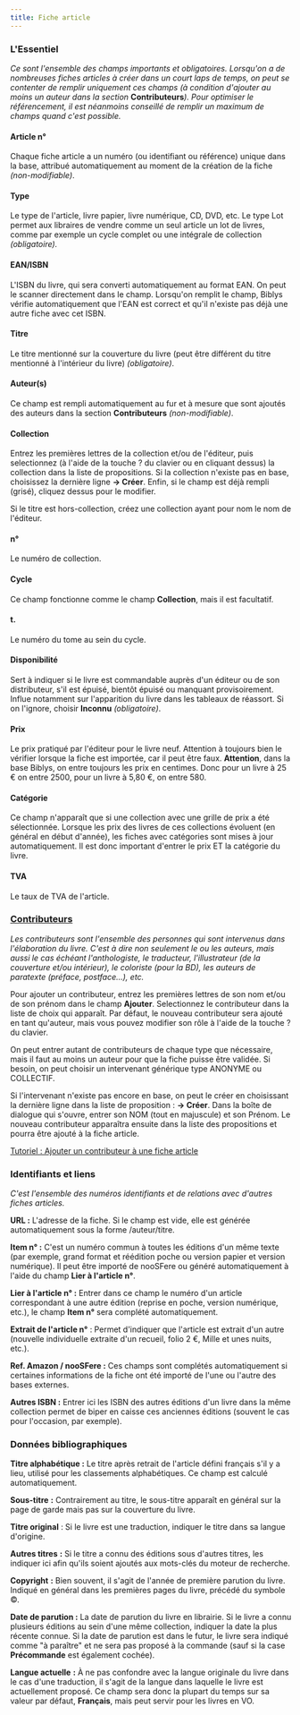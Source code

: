 ```yaml
---
title: Fiche article
---
```


### L'Essentiel

_Ce sont l'ensemble des champs importants et obligatoires. Lorsqu'on a de nombreuses fiches articles à créer dans un court laps de temps, on peut se contenter de remplir uniquement ces champs (à condition d'ajouter au moins un auteur dans la section_ **Contributeurs**_). Pour optimiser le référencement, il est néanmoins conseillé de remplir un maximum de champs quand c'est possible._

#### **Article n°**

Chaque fiche article a un numéro (ou identifiant ou référence) unique dans la base, attribué automatiquement au moment de la création de la fiche _(non-modifiable)_.

#### **Type**

Le type de l'article, livre papier, livre numérique, CD, DVD, etc. Le type Lot permet aux libraires de vendre comme un seul article un lot de livres, comme par exemple un cycle complet ou une intégrale de collection _(obligatoire)._

#### **EAN/ISBN**

L'ISBN du livre, qui sera converti automatiquement au format EAN. On peut le scanner directement dans le champ. Lorsqu'on remplit le champ, Biblys vérifie automatiquement que l'EAN est correct et qu'il n'existe pas déjà une autre fiche avec cet ISBN.

#### **Titre**

Le titre mentionné sur la couverture du livre (peut être différent du titre mentionné à l'intérieur du livre) _(obligatoire)_.

#### **Auteur(s)**

Ce champ est rempli automatiquement au fur et à mesure que sont ajoutés des auteurs dans la section **Contributeurs** _(non-modifiable)_.

#### **Collection**

Entrez les premières lettres de la collection et/ou de l'éditeur, puis selectionnez (à l'aide de la touche ? du clavier ou en cliquant dessus) la collection dans la liste de propositions. Si la collection n'existe pas en base, choisissez la dernière ligne **\-> Créer**. Enfin, si le champ est déjà rempli (grisé), cliquez dessus pour le modifier.

Si le titre est hors-collection, créez une collection ayant pour nom le nom de l'éditeur.

#### **n°**

Le numéro de collection.

#### **Cycle**

Ce champ fonctionne comme le champ **Collection**, mais il est facultatif. 

#### **t.**

Le numéro du tome au sein du cycle.

#### **Disponibilité**

Sert à indiquer si le livre est commandable auprès d'un éditeur ou de son distributeur, s'il est épuisé, bientôt épuisé ou manquant provisoirement. Influe notamment sur l'apparition du livre dans les tableaux de réassort. Si on l'ignore, choisir **Inconnu** _(obligatoire)_.

#### **Prix**

Le prix pratiqué par l'éditeur pour le livre neuf. Attention à toujours bien le vérifier lorsque la fiche est importée, car il peut être faux. **Attention**, dans la base Biblys, on entre toujours les prix en centimes. Donc pour un livre à 25 € on entre 2500, pour un livre à 5,80 €, on entre 580.

#### **Catégorie**

Ce champ n'apparaît que si une collection avec une grille de prix a été sélectionnée. Lorsque les prix des livres de ces collections évoluent (en général en début d'année), les fiches avec catégories sont mises à jour automatiquement. Il est donc important d'entrer le prix ET la catégorie du livre.

#### **TVA**

Le taux de TVA de l'article. 

### [Contributeurs](#contributeurs)

_Les contributeurs sont l'ensemble des personnes qui sont intervenus dans l'élaboration du livre. C'est à dire non seulement le ou les auteurs, mais aussi le cas échéant l'anthologiste, le traducteur, l'illustrateur (de la couverture et/ou intérieur), le coloriste (pour la BD), les auteurs de paratexte (préface, postface...), etc._

Pour ajouter un contributeur, entrez les premières lettres de son nom et/ou de son prénom dans le champ **Ajouter**. Selectionnez le contributeur dans la liste de choix qui apparaît. Par défaut, le nouveau contributeur sera ajouté en tant qu'auteur, mais vous pouvez modifier son rôle à l'aide de la touche ? du clavier.

On peut entrer autant de contributeurs de chaque type que nécessaire, mais il faut au moins un auteur pour que la fiche puisse être validée. Si besoin, on peut choisir un intervenant générique type ANONYME ou COLLECTIF. 

Si l'intervenant n'existe pas encore en base, on peut le créer en choisissant la dernière ligne dans la liste de proposition : **\-> Créer**. Dans la boîte de dialogue qui s'ouvre, entrer son NOM (tout en majuscule) et son Prénom. Le nouveau contributeur apparaîtra ensuite dans la liste des propositions et pourra être ajouté à la fiche article.

[Tutoriel : Ajouter un contributeur à une fiche article](http://www.biblys.fr/biblys/media/pdf/tutoriel_ajouter_un_contributeur.pdf)

### Identifiants et liens

_C'est l'ensemble des numéros identifiants et de relations avec d'autres fiches articles._

**URL :** L'adresse de la fiche. Si le champ est vide, elle est générée automatiquement sous la forme /auteur/titre.

**Item n° :** C'est un numéro commun à toutes les éditions d'un même texte (par exemple, grand format et réédition poche ou version papier et version numérique). Il peut être importé de nooSFere ou généré automatiquement à l'aide du champ **Lier à l'article n°**.

**Lier à l'article n° :** Entrer dans ce champ le numéro d'un article correspondant à une autre édition (reprise en poche, version numérique, etc.), le champ **Item n°** sera complété automatiquement.

**Extrait de l'article n°** : Permet d'indiquer que l'article est extrait d'un autre (nouvelle individuelle extraite d'un recueil, folio 2 €, Mille et unes nuits, etc.).

**Ref. Amazon / nooSFere :** Ces champs sont complétés automatiquement si certaines informations de la fiche ont été importé de l'une ou l'autre des bases externes.

**Autres ISBN :** Entrer ici les ISBN des autres éditions d'un livre dans la même collection permet de biper en caisse ces anciennes éditions (souvent le cas pour l'occasion, par exemple).

### Données bibliographiques

**Titre alphabétique :** Le titre après retrait de l'article défini français s'il y a lieu, utilisé pour les classements alphabétiques. Ce champ est calculé automatiquement.

**Sous-titre** **:** Contrairement au titre, le sous-titre apparaît en général sur la page de garde mais pas sur la couverture du livre.

**Titre original** : Si le livre est une traduction, indiquer le titre dans sa langue d'origine.

**Autres titres** **:** Si le titre a connu des éditions sous d'autres titres, les indiquer ici afin qu'ils soient ajoutés aux mots-clés du moteur de recherche.

**Copyright** **:** Bien souvent, il s'agit de l'année de première parution du livre. Indiqué en général dans les premières pages du livre, précédé du symbole ©.

**Date de parution :** La date de parution du livre en librairie. Si le livre a connu plusieurs éditions au sein d'une même collection, indiquer la date la plus récente connue. Si la date de parution est dans le futur, le livre sera indiqué comme "à paraître" et ne sera pas proposé à la commande (sauf si la case **Précommande** est également cochée).

**Langue actuelle** **:** À ne pas confondre avec la langue originale du livre dans le cas d'une traduction, il s'agit de la langue dans laquelle le livre est actuellement proposé. Ce champ sera donc la plupart du temps sur sa valeur par défaut, **Français**, mais peut servir pour les livres en VO.
